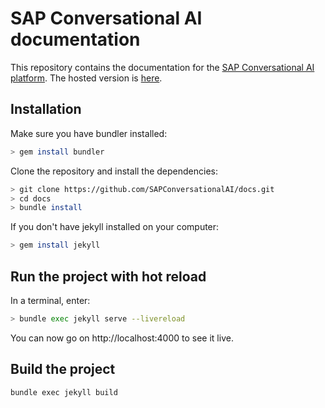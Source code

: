 # SAP Conversational AI documentation

This repository contains the documentation for the [SAP Conversational AI platform](https://cdn.cai.tools.sap).
The hosted version is [here](https://recastai.github.io/docs/).

## Installation

Make sure you have bundler installed:
```sh
> gem install bundler
```

Clone the repository and install the dependencies:
```sh
> git clone https://github.com/SAPConversationalAI/docs.git
> cd docs
> bundle install
```

If you don't have jekyll installed on your computer:
```sh
> gem install jekyll
```

## Run the project with hot reload

In a terminal, enter:
```sh
> bundle exec jekyll serve --livereload
```

You can now go on http://localhost:4000 to see it live.

## Build the project

```sh
bundle exec jekyll build
```
